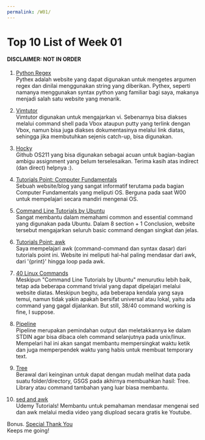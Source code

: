 ```yaml
---
permalink: /W01/
---
```

# Top 10 List of Week 01

#### DISCLAIMER: NOT IN ORDER

1. [Python Regex](https://pythex.org/)<br>
Pythex adalah website yang dapat digunakan untuk mengetes argumen regex dan dinilai menggunakan string yang diberikan. 
Pythex, seperti namanya menggunakan syntax python yang familiar bagi saya, makanya menjadi salah satu website yang menarik.

2. [Vimtutor](http://www2.geog.ucl.ac.uk/~plewis/teaching/unix/vimtutor)<br>
Vimtutor digunakan untuk mengajarkan vi. Sebenarnya bisa diakses melalui command shell pada Vbox ataupun putty yang terlink dengan Vbox,
namun bisa juga diakses dokumentasinya melalui link diatas, sehingga jika membutuhkan sejenis catch-up, bisa digunakan.

3. [Hocky](https://github.com/hockyy/os211)<br>
Github OS211 yang bisa digunakan sebagai acuan untuk bagian-bagian ambigu assignment yang belum terselesaikan.
Terima kasih atas indirect (dan direct) helpnya :).

4. [Tutorials Point: Computer Fundamentals](https://www.tutorialspoint.com/computer_fundamentals/computer_operating_system.htm)<br>
Sebuah website/blog yang sangat informatif terutama pada bagian Computer Fundamentals yang meliputi OS.
Berguna pada saat W00 untuk mempelajari secara mandiri mengenai OS.

5. [Command Line Tutorials by Ubuntu](https://ubuntu.com/tutorials/command-line-for-beginners#1-overview)<br>
Sangat membantu dalam memahami common and essential command yang digunakan pada Ubuntu. 
Dalam 8 section + 1 Conclusion, website tersebut mengajarkan seluruh basic command dengan singkat dan jelas.

6. [Tutorials Point: awk](https://www.tutorialspoint.com/awk/index.htm)<br>
Saya mempelajari awk (command-command dan syntax dasar) dari tutorials point ini. 
Website ini meliputi hal-hal paling mendasar dari awk, dari '{print}' hingga loop pada awk.

7. [40 Linux Commands](https://linoxide.com/linux-command/essential-linux-basic-commands/)<br>
Meskipun "Command Line Tutorials by Ubuntu" menurutku lebih baik, tetap ada beberapa command trivial yang dapat dipelajari melalui website diatas.
Meskipun begitu, ada beberapa kendala yang saya temui, namun tidak yakin apakah bersifat universal atau lokal, yaitu ada command yang gagal dijalankan.
But still, 38/40 command working is fine, I suppose.

8. [Pipeline](https://www.geeksforgeeks.org/piping-in-unix-or-linux/)<br>
Pipeline merupakan pemindahan output dan meletakkannya ke dalam STDIN agar bisa dibaca oleh command selanjutnya pada unix/linux.
Mempelari hal ini akan sangat membantu mempersingkat waktu ketik dan juga memperpendek waktu yang habis untuk membuat temporary text.

9. [Tree](https://www.tecmint.com/linux-tree-command-examples/)<br>
Berawal dari keinginan untuk dapat dengan mudah melihat data pada suatu folder/directory, GSGS pada akhirnya membuahkan hasil: Tree.
Library atau command tambahan yang luar biasa membantu.

10. [sed and awk](https://www.youtube.com/watch?v=ixOiOS35HYg)<br>
Udemy Tutorials! Membantu untuk pemahaman mendasar mengenai sed dan awk melalui media video yang diupload secara gratis ke Youtube.

Bonus. [Special Thank You](https://www.youtube.com/watch?v=dQw4w9WgXcQ)<br>
Keeps me going!
